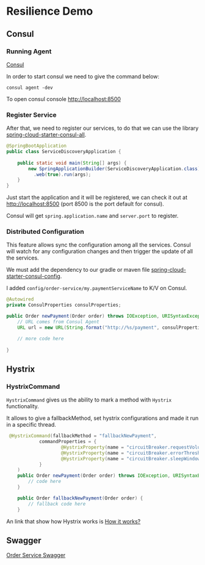 # Resilience Demo

## Consul 

### Running Agent

[Consul](https://www.consul.io/)

In order to start consul we need to give the command below:

`consul agent -dev`

To open consul console [http://localhost:8500](http://localhost:8500)

### Register Service

After that, we need to register our services, to do that we can use the library [spring-cloud-starter-consul-all](https://search.maven.org/classic/#search%7Cga%7C1%7Ca%3A%22spring-cloud-starter-consul-all%22).

```java
@SpringBootApplication
public class ServiceDiscoveryApplication {
 
    public static void main(String[] args) {
        new SpringApplicationBuilder(ServiceDiscoveryApplication.class)
          .web(true).run(args);
    }
}
```

Just start the application and it will be registered, we can check it out at [http://localhost:8500](http://localhost:8500) (port 8500 is the port default for consul).

Consul will get `spring.application.name` and `server.port` to register.

### Distributed Configuration

This feature allows sync the configuration among all the services. Consul will watch for any configuration changes and then trigger the update of all the services.

We must add the dependency to our gradle or maven file [spring-cloud-starter-consul-config](https://search.maven.org/classic/#search%7Cga%7C1%7Ca%3A%22spring-cloud-starter-consul-config%22).

I added `config/order-service/my.paymentServiceName` to K/V on Consul.

```java
@Autowired
private ConsulProperties consulProperties;

public Order newPayment(Order order) throws IOException, URISyntaxException {
    // URL comes from Consul Agent
    URL url = new URL(String.format("http://%s/payment", consulProperties.paymentServiceName));

    // more code here    
    
}
```

## Hystrix

### HystrixCommand

`HystrixCommand` gives us the ability to mark a method with `Hystrix` functionality.

It allows to give a fallbackMethod, set hystrix configurations and made it run in a specific thread.

```java
 @HystrixCommand(fallbackMethod = "fallbackNewPayment",
            commandProperties = {
                    @HystrixProperty(name = "circuitBreaker.requestVolumeThreshold", value = "5"),
                    @HystrixProperty(name = "circuitBreaker.errorThresholdPercentage", value = "50"),
                    @HystrixProperty(name = "circuitBreaker.sleepWindowInMilliseconds", value = "10000")
            }
    )
    public Order newPayment(Order order) throws IOException, URISyntaxException {
        // code here
    }

    public Order fallbackNewPayment(Order order) {
        // fallback code here
    }
```

An link that show how Hystrix works is [How it works?](https://github.com/Netflix/Hystrix/wiki/How-it-Works)

## Swagger

[Order Service Swagger](http://localhost:9092/swagger-ui/index.html?configUrl=/v3/api-docs/swagger-config)